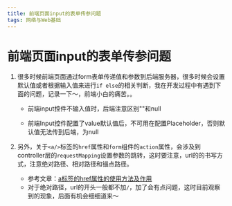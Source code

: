 ```yaml
---
title: 前端页面input的表单传参问题
tags: 网络与Web基础
---
```


# 前端页面input的表单传参问题

1. 很多时候前端页面通过form表单传递值和参数到后端服务器，很多时候会设置默认值或者根据输入值来进行`if else`的相关判断，我在开发过程中有遇到下面的问题，记录一下～，前端小白的痛苦。。

   - 前端input控件不输入值时，后端注意区别""和null

   - 前端Input控件配置了value默认值后，不可用在配置Placeholder，否则默认值无法传到后端，为null

2. 另外，关于`<a/>`标签的`href`属性和`form`组件的`action`属性，会涉及到controller层的`requestMapping`设置参数的跳转，这时要注意，url的的书写方式，注意绝对路径、相对路径和锚点路径。

   - 参考文章：[a标签的href属性的使用方法及作用](https://liudaima.com/a/242.html)
   - 对于绝对路径，url的开头一般都不加`/`，加了会有点问题，这时目前观察到的现象，后面有机会细细道来～

